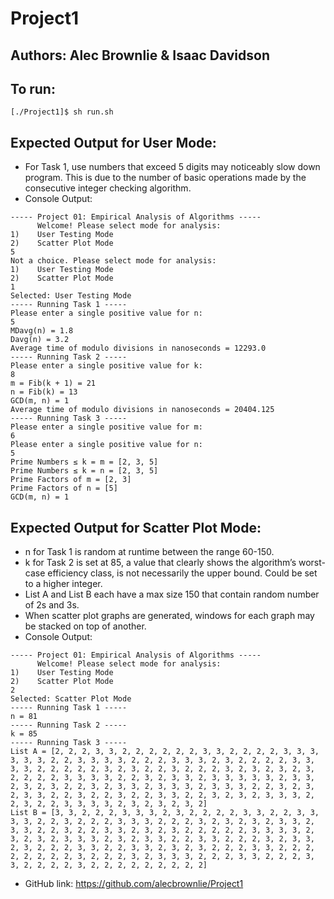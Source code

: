 # Project1
Authors: Alec Brownlie & Isaac Davidson
----------------------------
To run:
----------------------------
```
[./Project1]$ sh run.sh
```
Expected Output for User Mode:
----------------------------
- For Task 1, use numbers that exceed 5 digits may noticeably slow down program. This is due to the number of basic operations made by the consecutive integer checking algorithm.
- Console Output:
```
----- Project 01: Empirical Analysis of Algorithms -----
      Welcome! Please select mode for analysis: 
1)    User Testing Mode
2)    Scatter Plot Mode
5
Not a choice. Please select mode for analysis: 
1)    User Testing Mode
2)    Scatter Plot Mode
1
Selected: User Testing Mode
----- Running Task 1 -----
Please enter a single positive value for n: 
5
MDavg(n) = 1.8
Davg(n) = 3.2
Average time of modulo divisions in nanoseconds = 12293.0
----- Running Task 2 -----
Please enter a single positive value for k: 
8
m = Fib(k + 1) = 21
n = Fib(k) = 13
GCD(m, n) = 1
Average time of modulo divisions in nanoseconds = 20404.125
----- Running Task 3 -----
Please enter a single positive value for m: 
6
Please enter a single positive value for n: 
5
Prime Numbers ≤ k = m = [2, 3, 5]
Prime Numbers ≤ k = n = [2, 3, 5]
Prime Factors of m = [2, 3]
Prime Factors of n = [5]
GCD(m, n) = 1
```

Expected Output for Scatter Plot Mode:
-----------------------------
- n for Task 1 is random at runtime between the range 60-150.
- k for Task 2 is set at 85, a value that clearly shows the algorithm’s worst-case efficiency class, is not necessarily the upper bound. Could be set to a higher integer.
- List A and List B each have a max size 150 that contain random number of 2s and 3s.
- When scatter plot graphs are generated, windows for each graph may be stacked on top of another.
- Console Output:
```
----- Project 01: Empirical Analysis of Algorithms -----
      Welcome! Please select mode for analysis: 
1)    User Testing Mode
2)    Scatter Plot Mode
2
Selected: Scatter Plot Mode
----- Running Task 1 -----
n = 81
----- Running Task 2 -----
k = 85
----- Running Task 3 -----
List A = [2, 2, 2, 3, 3, 2, 2, 2, 2, 2, 2, 3, 3, 2, 2, 2, 2, 3, 3, 3, 3, 3, 3, 2, 2, 3, 3, 3, 3, 2, 2, 2, 3, 3, 3, 2, 3, 2, 2, 2, 2, 3, 3, 3, 3, 2, 2, 2, 2, 2, 3, 2, 3, 2, 2, 3, 2, 2, 2, 3, 2, 3, 2, 3, 2, 3, 2, 2, 2, 2, 3, 3, 3, 3, 2, 2, 3, 2, 3, 3, 2, 3, 3, 3, 3, 3, 2, 3, 3, 2, 3, 2, 3, 2, 2, 3, 2, 3, 3, 2, 3, 3, 3, 2, 3, 3, 3, 2, 2, 3, 2, 3, 2, 3, 3, 2, 2, 3, 2, 2, 3, 2, 2, 3, 3, 2, 2, 3, 2, 3, 2, 3, 3, 3, 2, 2, 3, 2, 2, 3, 3, 3, 3, 2, 3, 2, 3, 2, 3, 2]
List B = [3, 3, 2, 2, 2, 3, 3, 3, 2, 3, 2, 2, 2, 2, 3, 3, 2, 2, 3, 3, 3, 3, 2, 2, 3, 2, 2, 2, 3, 3, 3, 2, 2, 2, 3, 2, 3, 2, 3, 2, 3, 3, 2, 3, 3, 2, 2, 3, 2, 2, 3, 3, 2, 3, 2, 3, 2, 2, 2, 2, 2, 3, 3, 3, 3, 2, 3, 2, 3, 2, 3, 3, 3, 2, 3, 2, 3, 3, 2, 2, 3, 3, 2, 2, 2, 3, 2, 3, 3, 2, 3, 2, 2, 2, 3, 3, 2, 2, 3, 3, 2, 3, 2, 3, 2, 2, 2, 3, 3, 2, 2, 2, 2, 2, 2, 2, 2, 3, 2, 2, 2, 3, 2, 3, 3, 3, 2, 2, 2, 3, 3, 2, 2, 2, 3, 3, 2, 2, 2, 2, 3, 2, 2, 2, 2, 2, 2, 2, 2, 2]
```
- GitHub link: https://github.com/alecbrownlie/Project1
